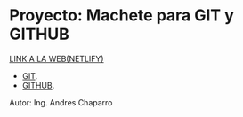 # Proyecto: Machete para GIT y GITHUB

[LINK A LA WEB(NETLIFY)](https://proyecto-machete-git-y-github.netlify.app/)

- [GIT](https://git-scm.com/doc).
- [GITHUB](https://docs.github.com/es).

Autor: Ing. Andres Chaparro
